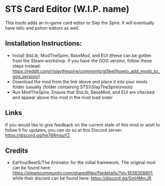 # STS Card Editor (W.I.P. name)
This mods adds an in-game card editor to Slay the Spire. It will eventually have relic and potion editors as well.

## Installation Instructions:
- Install StsLib, ModTheSpire, BaseMod, and EUI (these can be gotten from the Steam workshop. If you have the GOG version, follow these steps instead: https://reddit.com/r/slaythespire/comments/gj5kel/howto_add_mods_to_gog_version/)
- Download the mod from the link above and place it into your mods folder (usually {folder containing STS}\SlayTheSpire\mods)
- Run ModTheSpire. Ensure that StsLib, BaseMod, and EUI are checked and appear above this mod in the mod load order

## Links

If you would like to give feedback on the current state of this mod or wish to follow it for updates, you can do so at this Discord server: https://discord.gg/he76RmsuYZ

## Credits
- EatYourBeetS/The Animator for the initial framework. The original mod can be found here: https://steamcommunity.com/sharedfiles/filedetails/?id=1638308801, while their discord can be found here: https://discord.gg/SmHMmJR
